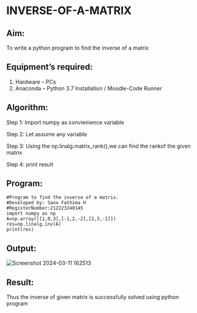 # INVERSE-OF-A-MATRIX
## Aim:
To write a python program to find the inverse of a matrix
## Equipment’s required:
1. 	Hardware – PCs
2. 	Anaconda – Python 3.7 Installation / Moodle-Code Runner
## Algorithm:
Step 1:
Import numpy as convienience variable

Step 2:
Let assume any variable

Step 3:
Using the np.linalg.matrix_rank(),we can find the rankof the given matrix

Step 4:
print result
## Program:
```
#Program to find the inverse of a matrix.
#Developed by: Sana Fathima H
#RegisterNumber:212223240145
import numpy as np
A=np.array([[1,0,3],[-1,2,-2],[2,3,-1]])
res=np.linalg.inv(A)
print(res)
```

## Output:
![Screenshot 2024-03-11 162513](https://github.com/Sanafathima95773/INVERSE-OF-A-MATRIX/assets/147084627/c47a0957-7d2b-46b7-bab7-5b8e476605fa)

## Result:
Thus the inverse of given matrix is successfully solved using python program

